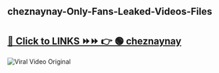 
 ## cheznaynay-Only-Fans-Leaked-Videos-Files

# <h2><a href="https://mediaupload.pro?cheznaynay">🔗 Click to LINKS ⏩⏩ 👉 🟢 cheznaynay </a></h2>

<a href="https://mediaupload.pro?cheznaynay" rel="nofollow" data-target="animated-image.originalLink"><img src="https://i.ibb.co.com/xMMVF88/686577567.gif" alt="Viral Video Original" style="max-width: 100%; display: inline-block;" data-target="animated-image.originalImage"></a>